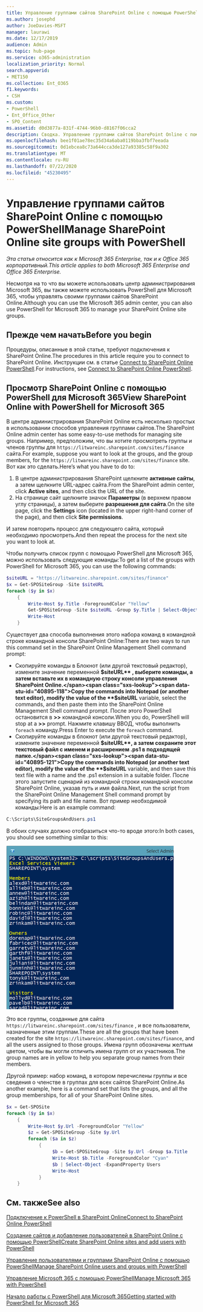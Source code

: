 ```yaml
---
title: Управление группами сайтов SharePoint Online с помощью PowerShell
ms.author: josephd
author: JoeDavies-MSFT
manager: laurawi
ms.date: 12/17/2019
audience: Admin
ms.topic: hub-page
ms.service: o365-administration
localization_priority: Normal
search.appverid:
- MET150
ms.collection: Ent_O365
f1.keywords:
- CSH
ms.custom:
- PowerShell
- Ent_Office_Other
- SPO_Content
ms.assetid: d0d3877a-831f-4744-96b0-d8167f06cca2
description: Сводка. Управление группами сайтов SharePoint Online с помощью PowerShell.
ms.openlocfilehash: bee1f01ae78ec35d34a6aba0119bba3fbf7eeada
ms.sourcegitcommit: 0d1ebcea8c73a644cca3de127a93385c58f9a302
ms.translationtype: MT
ms.contentlocale: ru-RU
ms.lasthandoff: 07/22/2020
ms.locfileid: "45230495"
---
```

# <a name="manage-sharepoint-online-site-groups-with-powershell"></a><span data-ttu-id="40895-103">Управление группами сайтов SharePoint Online с помощью PowerShell</span><span class="sxs-lookup"><span data-stu-id="40895-103">Manage SharePoint Online site groups with PowerShell</span></span>

<span data-ttu-id="40895-104">*Эта статья относится как к Microsoft 365 Enterprise, так и к Office 365 корпоративный.*</span><span class="sxs-lookup"><span data-stu-id="40895-104">*This article applies to both Microsoft 365 Enterprise and Office 365 Enterprise.*</span></span>

<span data-ttu-id="40895-105">Несмотря на то что вы можете использовать центр администрирования Microsoft 365, вы также можете использовать PowerShell для Microsoft 365, чтобы управлять своими группами сайтов SharePoint Online.</span><span class="sxs-lookup"><span data-stu-id="40895-105">Although you can use the Microsoft 365 admin center, you can also use PowerShell for Microsoft 365 to manage your SharePoint Online site groups.</span></span>

## <a name="before-you-begin"></a><span data-ttu-id="40895-106">Прежде чем начать</span><span class="sxs-lookup"><span data-stu-id="40895-106">Before you begin</span></span>

<span data-ttu-id="40895-107">Процедуры, описанные в этой статье, требуют подключения к SharePoint Online.</span><span class="sxs-lookup"><span data-stu-id="40895-107">The procedures in this article require you to connect to SharePoint Online.</span></span> <span data-ttu-id="40895-108">Инструкции см. в статье [Connect to SharePoint Online PowerShell](https://docs.microsoft.com/powershell/sharepoint/sharepoint-online/connect-sharepoint-online?view=sharepoint-ps).</span><span class="sxs-lookup"><span data-stu-id="40895-108">For instructions, see [Connect to SharePoint Online PowerShell](https://docs.microsoft.com/powershell/sharepoint/sharepoint-online/connect-sharepoint-online?view=sharepoint-ps).</span></span>

## <a name="view-sharepoint-online-with-powershell-for-microsoft-365"></a><span data-ttu-id="40895-109">Просмотр SharePoint Online с помощью PowerShell для Microsoft 365</span><span class="sxs-lookup"><span data-stu-id="40895-109">View SharePoint Online with PowerShell for Microsoft 365</span></span>

<span data-ttu-id="40895-110">В центре администрирования SharePoint Online есть несколько простых в использовании способов управления группами сайтов.</span><span class="sxs-lookup"><span data-stu-id="40895-110">The SharePoint Online admin center has some easy-to-use methods for managing site groups.</span></span> <span data-ttu-id="40895-111">Например, предположим, что вы хотите просмотреть группы и членов группы для `https://litwareinc.sharepoint.com/sites/finance` сайта.</span><span class="sxs-lookup"><span data-stu-id="40895-111">For example, suppose you want to look at the groups, and the group members, for the `https://litwareinc.sharepoint.com/sites/finance` site.</span></span> <span data-ttu-id="40895-112">Вот как это сделать.</span><span class="sxs-lookup"><span data-stu-id="40895-112">Here’s what you have to do to:</span></span>

1. <span data-ttu-id="40895-113">В центре администрирования SharePoint щелкните **активные сайты**, а затем щелкните URL-адрес сайта.</span><span class="sxs-lookup"><span data-stu-id="40895-113">From the SharePoint admin center, click **Active sites**, and then click the URL of the site.</span></span>
2. <span data-ttu-id="40895-114">На странице сайт щелкните значок **Параметры** (в верхнем правом углу страницы), а затем выберите **разрешения для сайта**.</span><span class="sxs-lookup"><span data-stu-id="40895-114">On the site page, click the **Settings** icon (located in the upper right-hand corner of the page), and then click **Site permissions**.</span></span>

<span data-ttu-id="40895-115">И затем повторить процесс для следующего сайта, который необходимо просмотреть.</span><span class="sxs-lookup"><span data-stu-id="40895-115">And then repeat the process for the next site you want to look at.</span></span>

<span data-ttu-id="40895-116">Чтобы получить список групп с помощью PowerShell для Microsoft 365, можно использовать следующие команды:</span><span class="sxs-lookup"><span data-stu-id="40895-116">To get a list of the groups with PowerShell for Microsoft 365, you can use the following commands:</span></span>

```powershell
$siteURL = "https://litwareinc.sharepoint.com/sites/finance"
$x = Get-SPOSiteGroup -Site $siteURL
foreach ($y in $x)
    {
        Write-Host $y.Title -ForegroundColor "Yellow"
        Get-SPOSiteGroup -Site $siteURL -Group $y.Title | Select-Object -ExpandProperty Users
        Write-Host
    }
```

<span data-ttu-id="40895-117">Существует два способа выполнения этого набора команд в командной строке командной консоли SharePoint Online:</span><span class="sxs-lookup"><span data-stu-id="40895-117">There are two ways to run this command set in the SharePoint Online Management Shell command prompt:</span></span>

- <span data-ttu-id="40895-118">Скопируйте команды в Блокнот (или другой текстовый редактор), измените значение переменной **$siteURL** , выберите команды, а затем вставьте их в командную строку консоли управления SharePoint Online.</span><span class="sxs-lookup"><span data-stu-id="40895-118">Copy the commands into Notepad (or another text editor), modify the value of the **$siteURL** variable, select the commands, and then paste them into the SharePoint Online Management Shell command prompt.</span></span> <span data-ttu-id="40895-119">После этого PowerShell остановится в **>>** командной консоли.</span><span class="sxs-lookup"><span data-stu-id="40895-119">When you do, PowerShell will stop at a **>>** prompt.</span></span> <span data-ttu-id="40895-120">Нажмите клавишу ВВОД, чтобы выполнить `foreach` команду.</span><span class="sxs-lookup"><span data-stu-id="40895-120">Press Enter to execute the `foreach` command.</span></span><br/>
- <span data-ttu-id="40895-121">Скопируйте команды в блокнот (или другой текстовый редактор), измените значение переменной **$siteURL**, а затем сохраните этот текстовый файл с именем и расширением .ps1 в подходящей папке.</span><span class="sxs-lookup"><span data-stu-id="40895-121">Copy the commands into Notepad (or another text editor), modify the value of the **$siteURL** variable, and then save this text file with a name and the .ps1 extension in a suitable folder.</span></span> <span data-ttu-id="40895-122">После этого запустите сценарий из командной строки командной консоли SharePoint Online, указав путь и имя файла.</span><span class="sxs-lookup"><span data-stu-id="40895-122">Next, run the script from the SharePoint Online Management Shell command prompt by specifying its path and file name.</span></span> <span data-ttu-id="40895-123">Вот пример необходимой команды:</span><span class="sxs-lookup"><span data-stu-id="40895-123">Here is an example command:</span></span>

```powershell
C:\Scripts\SiteGroupsAndUsers.ps1
```

<span data-ttu-id="40895-124">В обоих случаях должно отобразиться что-то вроде этого:</span><span class="sxs-lookup"><span data-stu-id="40895-124">In both cases, you should see something similar to this:</span></span>

![Группы сайтов SharePoint Online](media/SPO-site-groups.png)

<span data-ttu-id="40895-126">Это все группы, созданные для сайта `https://litwareinc.sharepoint.com/sites/finance` , и все пользователи, назначенные этим группам.</span><span class="sxs-lookup"><span data-stu-id="40895-126">These are all the groups that have been created for the site `https://litwareinc.sharepoint.com/sites/finance`, and all the users assigned to those groups.</span></span> <span data-ttu-id="40895-127">Имена групп обозначены желтым цветом, чтобы вы могли отличить имена групп от их участников.</span><span class="sxs-lookup"><span data-stu-id="40895-127">The group names are in yellow to help you separate group names from their members.</span></span>

<span data-ttu-id="40895-128">Другой пример: набор команд, в котором перечислены группы и все сведения о членстве в группах для всех сайтов SharePoint Online.</span><span class="sxs-lookup"><span data-stu-id="40895-128">As another example, here is a command set that lists the groups, and all the group memberships, for all of your SharePoint Online sites.</span></span>

```powershell
$x = Get-SPOSite
foreach ($y in $x)
    {
        Write-Host $y.Url -ForegroundColor "Yellow"
        $z = Get-SPOSiteGroup -Site $y.Url
        foreach ($a in $z)
            {
                 $b = Get-SPOSiteGroup -Site $y.Url -Group $a.Title 
                 Write-Host $b.Title -ForegroundColor "Cyan"
                 $b | Select-Object -ExpandProperty Users
                 Write-Host
            }
    }
```
    
## <a name="see-also"></a><span data-ttu-id="40895-129">См. также</span><span class="sxs-lookup"><span data-stu-id="40895-129">See also</span></span>

[<span data-ttu-id="40895-130">Подключение к PowerShell в SharePoint Online</span><span class="sxs-lookup"><span data-stu-id="40895-130">Connect to SharePoint Online PowerShell</span></span>](https://docs.microsoft.com/powershell/sharepoint/sharepoint-online/connect-sharepoint-online?view=sharepoint-ps)

[<span data-ttu-id="40895-131">Создание сайтов и добавление пользователей в SharePoint Online с помощью PowerShell</span><span class="sxs-lookup"><span data-stu-id="40895-131">Create SharePoint Online sites and add users with PowerShell</span></span>](create-sharepoint-sites-and-add-users-with-powershell.md)

[<span data-ttu-id="40895-132">Управление пользователями и группами SharePoint Online с помощью PowerShell</span><span class="sxs-lookup"><span data-stu-id="40895-132">Manage SharePoint Online users and groups with PowerShell</span></span>](manage-sharepoint-users-and-groups-with-powershell.md)

[<span data-ttu-id="40895-133">Управление Microsoft 365 с помощью PowerShell</span><span class="sxs-lookup"><span data-stu-id="40895-133">Manage Microsoft 365 with PowerShell</span></span>](manage-office-365-with-office-365-powershell.md)
  
[<span data-ttu-id="40895-134">Начало работы с PowerShell для Microsoft 365</span><span class="sxs-lookup"><span data-stu-id="40895-134">Getting started with PowerShell for Microsoft 365</span></span>](getting-started-with-office-365-powershell.md)

